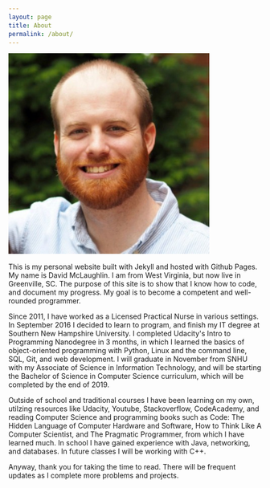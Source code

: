 ```yaml
---
layout: page
title: About
permalink: /about/
---
```

![bio_pic](/bio_pic.jpg)

This is my personal website built with Jekyll and hosted with Github Pages. My name is David McLaughlin. I am from West Virginia, but now live in Greenville, SC. The purpose of this site is to show that I know how to code, and document my progress. My goal is to become a competent and well-rounded programmer.

Since 2011, I have worked as a Licensed Practical Nurse in various settings. In September 2016 I decided to learn to program, and finish my IT degree at Southern New Hampshire University. I completed Udacity's Intro to Programming Nanodegree in 3 months, in which I learned the basics of object-oriented programming with Python, Linux and the command line, SQL, Git, and web development. I will graduate in November from SNHU with my Associate of Science in Information Technology, and will be starting the Bachelor of Science in Computer Science curriculum, which will be completed by the end of 2019. 

Outside of school and traditional courses I have been learning on my own, utilzing resources like Udacity, Youtube, Stackoverflow, CodeAcademy, and reading Computer Science and programming books such as Code: The Hidden Language of Computer Hardware and Software, How to Think Like A Computer Scientist, and The Pragmatic Programmer, from which I have learned much. In school I have gained experience with Java, networking, and databases. In future classes I will be working with C++.

Anyway, thank you for taking the time to read. There will be frequent updates as I complete more problems and projects.
